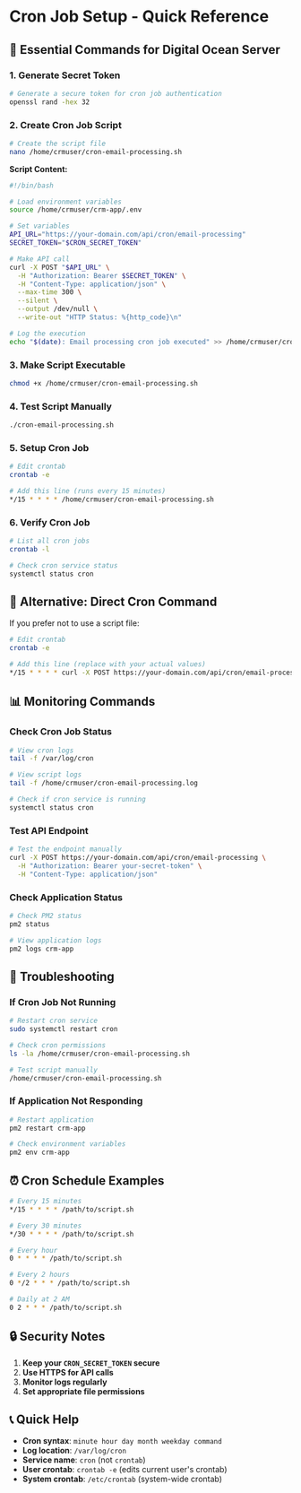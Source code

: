 # Cron Job Setup - Quick Reference

## 🚀 Essential Commands for Digital Ocean Server

### 1. Generate Secret Token
```bash
# Generate a secure token for cron job authentication
openssl rand -hex 32
```

### 2. Create Cron Job Script
```bash
# Create the script file
nano /home/crmuser/cron-email-processing.sh
```

**Script Content:**
```bash
#!/bin/bash

# Load environment variables
source /home/crmuser/crm-app/.env

# Set variables
API_URL="https://your-domain.com/api/cron/email-processing"
SECRET_TOKEN="$CRON_SECRET_TOKEN"

# Make API call
curl -X POST "$API_URL" \
  -H "Authorization: Bearer $SECRET_TOKEN" \
  -H "Content-Type: application/json" \
  --max-time 300 \
  --silent \
  --output /dev/null \
  --write-out "HTTP Status: %{http_code}\n"

# Log the execution
echo "$(date): Email processing cron job executed" >> /home/crmuser/cron-email-processing.log
```

### 3. Make Script Executable
```bash
chmod +x /home/crmuser/cron-email-processing.sh
```

### 4. Test Script Manually
```bash
./cron-email-processing.sh
```

### 5. Setup Cron Job
```bash
# Edit crontab
crontab -e

# Add this line (runs every 15 minutes)
*/15 * * * * /home/crmuser/cron-email-processing.sh
```

### 6. Verify Cron Job
```bash
# List all cron jobs
crontab -l

# Check cron service status
systemctl status cron
```

## 🔧 Alternative: Direct Cron Command

If you prefer not to use a script file:

```bash
# Edit crontab
crontab -e

# Add this line (replace with your actual values)
*/15 * * * * curl -X POST https://your-domain.com/api/cron/email-processing -H "Authorization: Bearer your-secret-token" -H "Content-Type: application/json" > /dev/null 2>&1
```

## 📊 Monitoring Commands

### Check Cron Job Status
```bash
# View cron logs
tail -f /var/log/cron

# View script logs
tail -f /home/crmuser/cron-email-processing.log

# Check if cron service is running
systemctl status cron
```

### Test API Endpoint
```bash
# Test the endpoint manually
curl -X POST https://your-domain.com/api/cron/email-processing \
  -H "Authorization: Bearer your-secret-token" \
  -H "Content-Type: application/json"
```

### Check Application Status
```bash
# Check PM2 status
pm2 status

# View application logs
pm2 logs crm-app
```

## 🔧 Troubleshooting

### If Cron Job Not Running
```bash
# Restart cron service
sudo systemctl restart cron

# Check cron permissions
ls -la /home/crmuser/cron-email-processing.sh

# Test script manually
/home/crmuser/cron-email-processing.sh
```

### If Application Not Responding
```bash
# Restart application
pm2 restart crm-app

# Check environment variables
pm2 env crm-app
```

## ⏰ Cron Schedule Examples

```bash
# Every 15 minutes
*/15 * * * * /path/to/script.sh

# Every 30 minutes
*/30 * * * * /path/to/script.sh

# Every hour
0 * * * * /path/to/script.sh

# Every 2 hours
0 */2 * * * /path/to/script.sh

# Daily at 2 AM
0 2 * * * /path/to/script.sh
```

## 🔒 Security Notes

1. **Keep your `CRON_SECRET_TOKEN` secure**
2. **Use HTTPS for API calls**
3. **Monitor logs regularly**
4. **Set appropriate file permissions**

## 📞 Quick Help

- **Cron syntax**: `minute hour day month weekday command`
- **Log location**: `/var/log/cron`
- **Service name**: `cron` (not `crontab`)
- **User crontab**: `crontab -e` (edits current user's crontab)
- **System crontab**: `/etc/crontab` (system-wide crontab) 